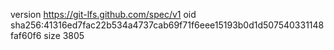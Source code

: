 version https://git-lfs.github.com/spec/v1
oid sha256:41316ed7fac22b534a4737cab69f71f6eee15193b0d1d507540331148faf60f6
size 3805
